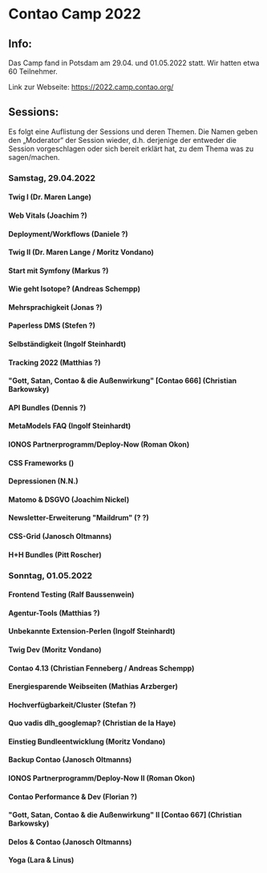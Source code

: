 # Contao Camp 2022

## Info:
Das Camp fand in Potsdam am 29.04. und 01.05.2022 statt. Wir hatten etwa 60 Teilnehmer.

Link zur Webseite: https://2022.camp.contao.org/

## Sessions:
Es folgt eine Auflistung der Sessions und deren Themen. Die Namen geben den
„Moderator“ der Session wieder, d.h. derjenige der entweder die Session
vorgeschlagen oder sich bereit erklärt hat, zu dem Thema was zu sagen/machen.

### Samstag, 29.04.2022

#### Twig I (Dr. Maren Lange)

#### Web Vitals (Joachim ?)

#### Deployment/Workflows (Daniele ?)

#### Twig II (Dr. Maren Lange / Moritz Vondano)

#### Start mit Symfony (Markus ?)

#### Wie geht Isotope? (Andreas Schempp)

#### Mehrsprachigkeit (Jonas ?)

#### Paperless DMS (Stefen ?)

#### Selbständigkeit (Ingolf Steinhardt)

#### Tracking 2022 (Matthias ?)

#### "Gott, Satan, Contao & die Außenwirkung" [Contao 666] (Christian Barkowsky)

#### API Bundles (Dennis ?)

#### MetaModels FAQ (Ingolf Steinhardt)

#### IONOS Partnerprogramm/Deploy-Now (Roman Okon)

#### CSS Frameworks ()

#### Depressionen (N.N.)

#### Matomo & DSGVO (Joachim Nickel)

#### Newsletter-Erweiterung "Maildrum" (? ?)

#### CSS-Grid (Janosch Oltmanns)

#### H+H Bundles (Pitt Roscher)


### Sonntag, 01.05.2022

#### Frontend Testing (Ralf Baussenwein)

#### Agentur-Tools (Matthias ?)

#### Unbekannte Extension-Perlen (Ingolf Steinhardt)

#### Twig Dev (Moritz Vondano)

#### Contao 4.13 (Christian Fenneberg / Andreas Schempp)

#### Energiesparende Weibseiten (Mathias Arzberger)

#### Hochverfügbarkeit/Cluster (Stefan ?)

#### Quo vadis dlh_googlemap? (Christian de la Haye)

#### Einstieg Bundleentwicklung (Moritz Vondano)

#### Backup Contao (Janosch Oltmanns)

#### IONOS Partnerprogramm/Deploy-Now II (Roman Okon)

#### Contao Performance & Dev (Florian ?)

#### "Gott, Satan, Contao & die Außenwirkung" II [Contao 667] (Christian Barkowsky)

#### Delos & Contao  (Janosch Oltmanns)

#### Yoga (Lara & Linus)
